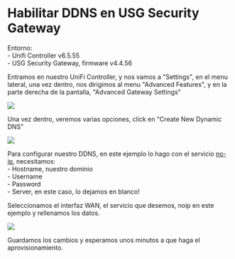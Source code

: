 # Habilitar DDNS en USG Security Gateway

Entorno:\
\- Unifi Controller v6.5.55\
\- USG Security Gateway, firmware v4.4.56

Entramos en nuestro UniFi Controller, y nos vamos a "Settings", en el menu lateral, una vez dentro, nos dirigimos al menu "Advanced Features", y en la parte derecha de la pantalla, "Advanced Gateway Settings"

![](../.gitbook/assets/img\_unifiDdns.png)

Una vez dentro, veremos varias opciones, click en "Create New Dynamic DNS"

![](../.gitbook/assets/img\_unifiDdns2.png)

Para configurar nuestro DDNS, en este ejemplo lo hago con el servicio [no-ip](https://www.noip.com), necesitamos:\
\- Hostname, nuestro dominio\
\- Username\
\- Password\
\- Server, en este caso, lo dejamos en blanco!

Seleccionamos el interfaz WAN, el servicio que desemos, noip en este ejemplo y rellenamos los datos.

![](../.gitbook/assets/img\_unifiDdns3.png)

Guardamos los cambios y esperamos unos minutos a que haga el aprovisionamiento.
